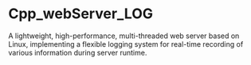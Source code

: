 # Cpp_webServer_LOG
A lightweight, high-performance, multi-threaded web server based on Linux, implementing a flexible logging system for real-time recording of various information during server runtime.
